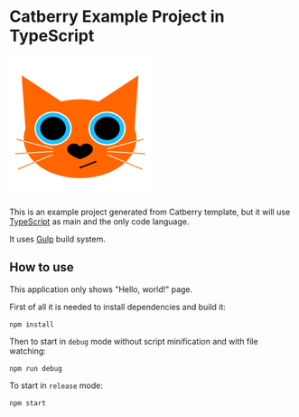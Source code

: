 # Catberry Example Project in TypeScript

![Catberry](https://raw.githubusercontent.com/catberry/catberry/master/docs/images/logo.png)

This is an example project generated from Catberry template, but it will use
[TypeScript] as main and the only code language.

It uses [Gulp] build system.

[Gulp]: http://gulpjs.com/
[TypeScript]: http://www.typescriptlang.org/

## How to use

This application only shows "Hello, world!" page.

First of all it is needed to install dependencies and build it:

```
npm install
```

Then to start in `debug` mode without script minification and with file watching:

```
npm run debug
```

To start in `release` mode:

```
npm start
```
